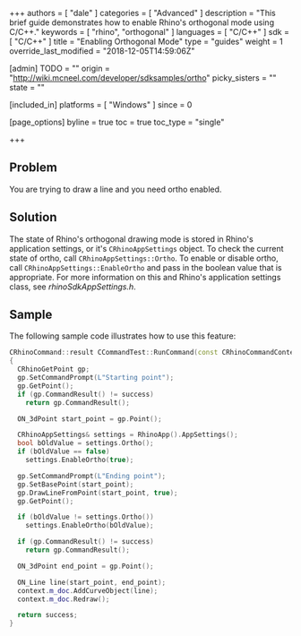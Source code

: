 +++
authors = [ "dale" ]
categories = [ "Advanced" ]
description = "This brief guide demonstrates how to enable Rhino's orthogonal mode using C/C++."
keywords = [ "rhino", "orthogonal" ]
languages = [ "C/C++" ]
sdk = [ "C/C++" ]
title = "Enabling Orthogonal Mode"
type = "guides"
weight = 1
override_last_modified = "2018-12-05T14:59:06Z"

[admin]
TODO = ""
origin = "http://wiki.mcneel.com/developer/sdksamples/ortho"
picky_sisters = ""
state = ""

[included_in]
platforms = [ "Windows" ]
since = 0

[page_options]
byline = true
toc = true
toc_type = "single"

+++

 
## Problem

You are trying to draw a line and you need ortho enabled.

## Solution

The state of Rhino's orthogonal drawing mode is stored in Rhino's application settings, or it's `CRhinoAppSettings` object.  To check the current state of ortho, call `CRhinoAppSettings::Ortho`.  To enable or disable ortho, call `CRhinoAppSettings::EnableOrtho` and pass in the boolean value that is appropriate.  For more information on this and Rhino's application settings class, see *rhinoSdkAppSettings.h*.

## Sample

The following sample code illustrates how to use this feature:

```cpp
CRhinoCommand::result CCommandTest::RunCommand(const CRhinoCommandContext& context)
{
  CRhinoGetPoint gp;
  gp.SetCommandPrompt(L"Starting point");
  gp.GetPoint();
  if (gp.CommandResult() != success)
    return gp.CommandResult();

  ON_3dPoint start_point = gp.Point();

  CRhinoAppSettings& settings = RhinoApp().AppSettings();
  bool bOldValue = settings.Ortho();
  if (bOldValue == false)
    settings.EnableOrtho(true);

  gp.SetCommandPrompt(L"Ending point");
  gp.SetBasePoint(start_point);
  gp.DrawLineFromPoint(start_point, true);
  gp.GetPoint();

  if (bOldValue != settings.Ortho())
    settings.EnableOrtho(bOldValue);

  if (gp.CommandResult() != success)
    return gp.CommandResult();

  ON_3dPoint end_point = gp.Point();

  ON_Line line(start_point, end_point);
  context.m_doc.AddCurveObject(line);
  context.m_doc.Redraw();

  return success;
}
```

